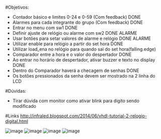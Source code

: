 #Objetivos:
  - Contador básico e limites 0-24 e 0-59 (Com feedback) DONE
  - Alarmes para cada integrante do grupo (Com feedback)  DONE
  - Entrar no menu com sw1      DONE
  - Definir ajuste de relógio ou alarme com sw2 DONE ALARME
  - Usar botões para setar valores de alarme e relógio  DONE ALARME
  - Utilizar enable para relógio a partir do set hora  DONE
  - Utilizar load_ena no relógio para quando sai do set hora(falling.edge)
  - Comparador entre a hora e o valor do despertador  DONE
  - Ao entrar no horário de despertador, ativar buzzer e texto no display DONE
  - Dentro do Comparador haverá a checagem de senhas  DONE
  - Os botões pressionados da senha devem ser mostrado na 2 linha do LCD

#Dúvidas:
- Tirar dúvida com monitor como ativar blink para digito sendo modificado
  
#Links
http://infraled.blogspot.com/2014/06/vhdl-tutorial-2-relogio-digital.html
  
  ![image](https://user-images.githubusercontent.com/65169791/113223793-5d042300-9260-11eb-8473-5bf09d9ee167.png)
![image](https://user-images.githubusercontent.com/65169791/113338956-34336a80-9300-11eb-8fa4-fa5902850ed3.png)
![image](https://user-images.githubusercontent.com/65169791/113520478-be323c00-9569-11eb-81da-0324032a8518.png)
![image](https://user-images.githubusercontent.com/65169791/113522250-64377380-9575-11eb-80fb-8234f0c63f59.png)


